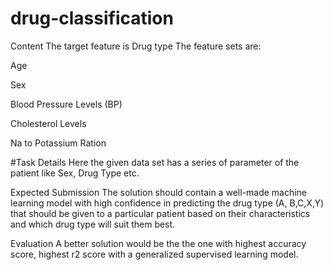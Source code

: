 # drug-classification
Content
The target feature is Drug type
The feature sets are:

Age

Sex

Blood Pressure Levels (BP)

Cholesterol Levels

Na to Potassium Ration

#Task Details
Here the given data set has a series of parameter of the patient like Sex, Drug Type etc.

Expected Submission
The solution should contain a well-made machine learning model with high confidence in predicting the drug type (A, B,C,X,Y) that should be given to a particular patient based on their characteristics and which drug type will suit them best.

Evaluation
A better solution would be the the one with highest accuracy score, highest r2 score with a generalized supervised learning model.
